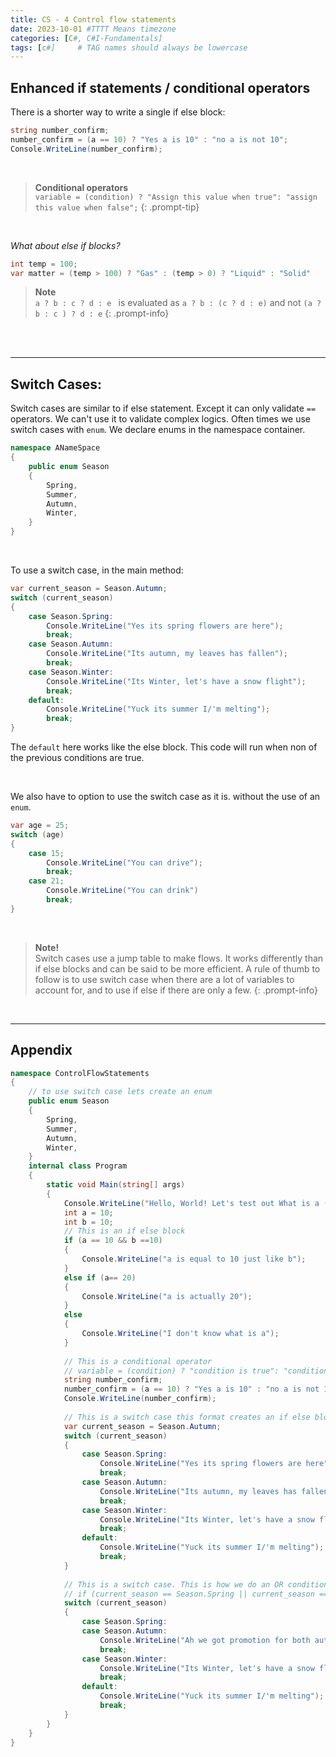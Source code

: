 ```yaml
---
title: CS - 4 Control flow statements
date: 2023-10-01 #TTTT Means timezone
categories: [C#, C#I-Fundamentals]
tags: [c#]     # TAG names should always be lowercase
---
```



## Enhanced if statements / conditional operators
There is a shorter way to write a single if else block:

```cs
string number_confirm;
number_confirm = (a == 10) ? "Yes a is 10" : "no a is not 10";
Console.WriteLine(number_confirm);
```

<br>

> **Conditional operators**\
> `variable = (condition) ? "Assign this value when true": "assign this value when false";`
{: .prompt-tip}

<br>

*What about else if blocks?*

```cs
int temp = 100;
var matter = (temp > 100) ? "Gas" : (temp > 0) ? "Liquid" : "Solid"
```

> **Note**\
>``a ? b : c ? d : e `` is evaluated as ``a ? b : (c ? d : e)`` and not 
>``(a ? b : c ) ? d : e``
{: .prompt-info}


<br><br>

---
## Switch Cases:
Switch cases are similar to if else statement. Except it can only validate ``==`` operators. We can't use it to validate complex logics.
Often times we use switch cases with ``enum``. We declare enums in the namespace container. 

```cs
namespace ANameSpace
{
	public enum Season
    {
        Spring,
        Summer,
        Autumn,
        Winter,
    }
}
```

<br>

To use a switch case, in the main method:
```cs
var current_season = Season.Autumn;
switch (current_season)
{
	case Season.Spring:
		Console.WriteLine("Yes its spring flowers are here");
		break;
	case Season.Autumn:
		Console.WriteLine("Its autumn, my leaves has fallen");
		break;
	case Season.Winter:
		Console.WriteLine("Its Winter, let's have a snow flight");
		break;
	default:
		Console.WriteLine("Yuck its summer I/'m melting");
		break;
}
```

The ``default`` here works like the else block. This code will run when non of the previous conditions are true. 

<br>

We also have to option to use the switch case as it is. without the use of an ``enum``.
```cs
var age = 25;
switch (age)
{
	case 15;
		Console.WriteLine("You can drive");
		break;
	case 21;
		Console.WriteLine("You can drink")
		break;
}
```

<br>

> **Note!**\
> Switch cases use a jump table to make flows. It works differently than if else blocks and can be said to be more efficient. A rule of thumb to follow is to use switch case when there are a lot of variables to account for, and to use if else if there are only a few. 
{: .prompt-info}

<br>

---
## Appendix

```cs
namespace ControlFlowStatements
{
    // to use switch case lets create an enum
    public enum Season
    {
        Spring,
        Summer,
        Autumn,
        Winter,
    }
    internal class Program
    {
        static void Main(string[] args)
        {
            Console.WriteLine("Hello, World! Let's test out What is a (say 10, 20, or anything)");
            int a = 10;
            int b = 10;
            // This is an if else block
            if (a == 10 && b ==10)
            {
                Console.WriteLine("a is equal to 10 just like b");
            }
            else if (a== 20)
            {
                Console.WriteLine("a is actually 20");
            }
            else
            {
                Console.WriteLine("I don't know what is a");
            }
			
            // This is a conditional operator
            // variable = (condition) ? "condition is true": "condition is false";
            string number_confirm;
            number_confirm = (a == 10) ? "Yes a is 10" : "no a is not 10";
            Console.WriteLine(number_confirm);
            
            // This is a switch case this format creates an if else block
            var current_season = Season.Autumn;
            switch (current_season)
            {
                case Season.Spring:
                    Console.WriteLine("Yes its spring flowers are here");
                    break;
                case Season.Autumn:
                    Console.WriteLine("Its autumn, my leaves has fallen");
                    break;
                case Season.Winter:
                    Console.WriteLine("Its Winter, let's have a snow flight");
                    break;
                default:
                    Console.WriteLine("Yuck its summer I/'m melting");
                    break;
            }
			
            // This is a switch case. This is how we do an OR condition.
            // if (current_season == Season.Spring || current_season == Season.Autumn);
            switch (current_season)
            {
                case Season.Spring:
                case Season.Autumn:
                    Console.WriteLine("Ah we got promotion for both autumn and spring.");
                    break;
                case Season.Winter:
                    Console.WriteLine("Its Winter, let's have a snow flight");
                    break;
                default:
                    Console.WriteLine("Yuck its summer I/'m melting");
                    break;
            }
        }
    }
}
```
